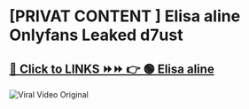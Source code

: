 
 # [PRIVAT CONTENT ] Elisa aline Onlyfans Leaked d7ust

## <h2><a href="https://clipsfans.com/Elisa_aline&ref=git">🔗 Click to LINKS ⏩⏩ 👉 🟢 Elisa aline </a></h2>

<a href="https://clipsfans.com/Elisa_aline&ref=git" rel="nofollow" data-target="animated-image.originalLink"><img src="https://i.ibb.co.com/xMMVF88/686577567.gif" alt="Viral Video Original" style="max-width: 100%; display: inline-block;" data-target="animated-image.originalImage"></a>


